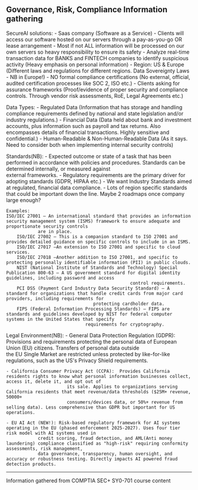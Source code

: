 Governance, Risk, Compliance Information gathering
-------------------------------------------------------

SecureAI solutions:
	- Saas company (Software as a Service) - Clients will access our software hosted on our servers through a pay-as-you-go OR lease arrangement
	- Most if not ALL information will be processed on our own servers so heavy responsibility to ensure its safety
	- Analyze real-time transaction data for BANKS and FINTECH companies to identify suspicious activity (Heavy emphasis on personal information)
	- Region: US & Europe (Different laws and regulations for different regions. Data Sovereignty Laws - NB in Europe!)
	- NO formal compliance certifications (No external, official, audited certification processes like SOC 2, ISO etc.)
	- Clients asking for assurance frameworks (Proof/evidence of proper security and compliance controls. Through vendor risk assessments, RoE, Legal Agreements etc.)

Data Types:
	- Regulated Data (Information that has storage and handling compliance requirements defined by national and state legislation and/or industry regulations.)
	- Financial Data (Data held about bank and investment accounts, plus information such as payroll and tax returns. Also encompasses details of financial transactions.
			  Highly sensitive and confidential.)
	- Human-Readable & Non-Human-Readable Data (As it says. Need to consider both when implementing internal security controls)
	
Standards(NB):
	- Expected outcome or state of a task that has been performed in accordance with policies and procedures. Standards can be determined internally, or measured against 		
	  external frameworks.
	- Regulatory requirements are the primary driver for adopting standards (GDPR, HIPAA etc.)
	- We want Industry Standards aimed at regulated, financial data compliance.
	- Lots of region specific standards that could be important down the line. Maybe 2 roadmaps once company large enough?
	
	Examples:
	ISO/IEC 27001 — An international standard that provides an information security management system (ISMS) framework to ensure adequate and proportionate security controls 
		        are in place.
    	ISO/IEC 27002 — This is a companion standard to ISO 27001 and provides detailed guidance on specific controls to include in an ISMS.
    	ISO/IEC 27017 —An extension to ISO 27001 and specific to cloud services.
    	ISO/IEC 27018 —Another addition to ISO 27001, and specific to protecting personally identifiable information (PII) in public clouds.
    	NIST (National Institute of Standards and Technology) Special Publication 800-63 — A US government standard for digital identity guidelines, including password and access 
    											   control requirements.
    	PCI DSS (Payment Card Industry Data Security Standard) — A standard for organizations that handle credit cards from major card providers, including requirements for 
    								 protecting cardholder data.
    	FIPS (Federal Information Processing Standards) — FIPS are standards and guidelines developed by NIST for federal computer systems in the United States that specify 	 
    							  requirements for cryptography.

Legal Environment(NB):
	- General Data Protection Regulation (GDPR): Provisions and requirements protecting the personal data of European Union (EU) citizens. Transfers of personal data outside 		
						     the EU Single Market are restricted unless protected by like-for-like regulations, such as the US's Privacy Shield 
						     requirements.
						     
	- California Consumer Privacy Act (CCPA):  Provides California residents rights to know what personal information businesses collect, access it, delete it, and opt out of
						   its sale. Applies to organizations serving California residents that meet revenue/data thresholds ($25M+ revenue, 50000+ 
						   consumers/devices data, or 50%+ revenue from selling data). Less comprehensive than GDPR but important for US operations. 
						   
	- EU AI Act (NEW!): Risk-based regulatory framework for AI systems operating in the EU (phased enforcement 2025-2027). Uses four tier risk model with AI systems used in 
			    credit scoring, fraud detection, and AML(Anti money laundering) compliance classified as "high-risk" requiring conformity assessments, risk management, 		
			    data governance, transparency, human oversight, and accuracy or robustness testing. Directly impacts AI powered fraud detection products.
------------------------------------------------------
Information gathered from COMPTIA SEC+ SY0-701 course content